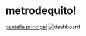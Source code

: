# metrodequito!

[pantalla principal](https://github.com/jorgequilumba/metrodequito/assets/23744122/44ce83f2-baa5-439b-9a38-67a12c201771)
![dashboard](https://github.com/jorgequilumba/metrodequito/assets/23744122/d663f840-835f-48bf-8968-ec31d410e72f)
